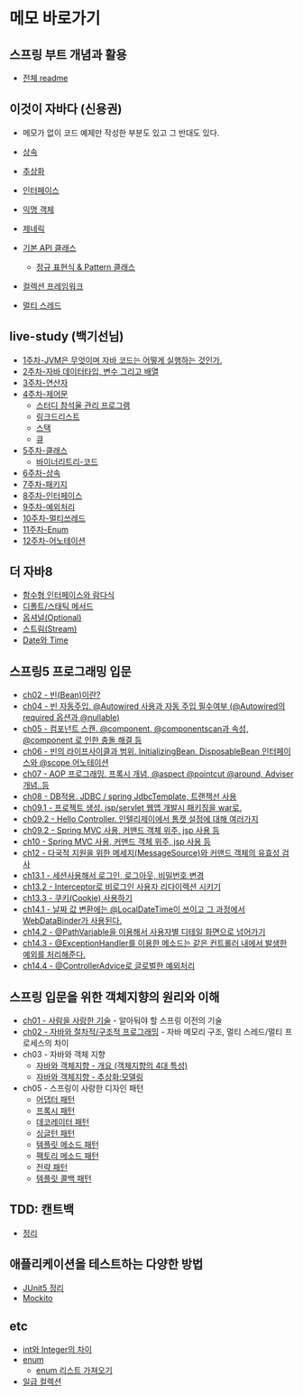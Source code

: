 
# 메모 바로가기

## 스프링 부트 개념과 활용
- [전체 readme](https://github.com/soongjamm/java-study/tree/whiteship-spring-boot-lecture/src/whiteship_spring_boot)


## 이것이 자바다 (신용권)
- 메모가 없이 코드 예제만 작성한 부분도 있고 그 반대도 있다.

- [상속](https://github.com/soongjamm/this-is-the-java/blob/master/src/this_is_the_java/inheritance)
- [추상화](https://github.com/soongjamm/this-is-the-java/blob/master/src/this_is_the_java/inheritance/abstraction)
- [인터페이스](https://github.com/soongjamm/this-is-the-java/blob/master/src/this_is_the_java/Interface)
- [익명 객체](https://github.com/soongjamm/this-is-the-java/blob/master/src/this_is_the_java/nestedClassAndInterface)
- [제네릭](https://github.com/soongjamm/this-is-the-java/blob/master/src/this_is_the_java/generic)
- [기본 API 클래스](https://github.com/soongjamm/this-is-the-java/blob/master/src/this_is_the_java/javaAPI)
  - [정규 표현식 & Pattern 클래스](https://github.com/soongjamm/this-is-the-java/blob/master/src/this_is_the_java/javaAPI/RegExp)
- [컬렉션 프레임워크](https://github.com/soongjamm/this-is-the-java/blob/master/src/this_is_the_java/collection)
- [멀티 스레드](https://github.com/soongjamm/this-is-the-java/blob/master/src/this_is_the_java/multiThread)


## live-study (백기선님)

- [1주차-JVM은 무엇이며 자바 코드는 어떻게 실행하는 것인가.](https://soongjamm.tistory.com/95)
- [2주차-자바 데이터타입, 변수 그리고 배열](https://soongjamm.tistory.com/97)
- [3주차-연산자](https://soongjamm.tistory.com/100)
- [4주차-제어문](https://soongjamm.tistory.com/110)
    - [스터디 참석율 관리 프로그램](https://github.com/soongjamm/live-study-participant-checker)
    - [링크드리스트](https://soongjamm.tistory.com/107)
    - [스택](https://soongjamm.tistory.com/108)
    - [큐](https://soongjamm.tistory.com/109)
- [5주차-클래스](https://soongjamm.tistory.com/111)
    - [바이너리트리-코드](https://github.com/soongjamm/java-study/commit/f02dd27c9f7fe3c4b03075e8624da217d20ad0fb)
- [6주차-상속](https://soongjamm.tistory.com/117)
- [7주차-패키지](https://soongjamm.tistory.com/118)
- [8주차-인터페이스](https://soongjamm.tistory.com/119)
- [9주차-예외처리](https://soongjamm.tistory.com/124)
- [10주차-멀티쓰레드](https://soongjamm.tistory.com/128)
- [11주차-Enum](https://github.com/soongjamm/java-study/tree/master/src/live_study/src/main/java/week11)
- [12주차-어노테이션](https://github.com/soongjamm/java-study/tree/master/src/live_study/src/main/java/week12)

## 더 자바8

- [함수형 인터페이스와 람다식](https://github.com/soongjamm/java-study/tree/master/src/java8/functional_interface_and_lambda)
- [디폴트/스태틱 메서드](https://github.com/soongjamm/java-study/tree/master/src/java8/interface_change)
- [옵셔널(Optional)](https://github.com/soongjamm/java-study/tree/master/src/java8/optional)
- [스트림(Stream)](https://github.com/soongjamm/java-study/tree/master/src/java8/stream)
- [Date와 Time](https://github.com/soongjamm/java-study/tree/master/src/java8/date_time)

## 스프링5 프로그래밍 입문

- [ch02 - 빈(Bean)이란?]()
- [ch04 - 빈 자동주입. @Autowired 사용과 자동 주입 필수여부 (@Autowired의 required 옵션과 @nullable)](https://github.com/soongjamm/java-study/commit/79c80c192720ab31f3b4f9dac4cce13e312d7c0e)
- [ch05 - 컴포넌트 스캔. @component, @componentscan과 속성, @component 로 인한 충돌 해결 등](https://github.com/soongjamm/java-study/commit/5734f525707db7df7227b13ddc1a9ef05ca4bf79)
- [ch06 - 빈의 라이프사이클과 범위. InitializingBean, DisposableBean 인터페이스와 @scope 어노테이션](https://github.com/soongjamm/java-study/commit/af8497fef1fbf47cbb2874f9df693e51bb87e17b)
- [ch07 - AOP 프로그래밍. 프록시 개념, @aspect @pointcut @around, Adviser 개념..등](https://github.com/soongjamm/java-study/commit/0db728af434149bf20dea13c65d07d6035019614)
- [ch08 - DB적용. JDBC / spring JdbcTemplate, 트랜잭선 사용](https://github.com/soongjamm/java-study/commit/368887d162bb02657f2ee84fd0858c0a774472cf)
- [ch09.1 - 프로젝트 생성. jsp/servlet 웹앱 개발시 패키징을 war로.](https://github.com/soongjamm/java-study/commit/f2d278ca8acb79b2a7e4dfced93f4924473b16c6)
- [ch09.2 - Hello Controller. 인텔리제이에서 톰캣 설정에 대해 여러가지](https://github.com/soongjamm/java-study/commit/4a627f9baff738d494c02b2d1021d60bc5f23ab4)
- [ch09.2 - Spring MVC 사용, 커맨드 객체 위주, jsp 사용 등](https://github.com/soongjamm/java-study/commit/6e141ffc1234c6d473447f1337d25c723211ad09)
- [ch10 -  Spring MVC 사용, 커맨드 객체 위주, jsp 사용 등](https://github.com/soongjamm/java-study/commit/6e141ffc1234c6d473447f1337d25c723211ad09)
- [ch12 -  다국적 지원을 위한 메세지(MessageSource)와 커맨드 객체의 유효성 검사](https://github.com/soongjamm/java-study/commit/e74d188bc1f0d42076de51c25301869a19a8eb92)
- [ch13.1 -  세션사용해서 로그인, 로그아웃, 비밀번호 변경](https://github.com/soongjamm/java-study/commit/7d7cb28cf1a38069843ed28a0aef935ddb25de47)
- [ch13.2 -  Interceptor로 비로그인 사용자 리다이렉션 시키기](https://github.com/soongjamm/java-study/commit/d38b759188a3e3cfb108988f80de8ff3a7a42abb)
- [ch13.3 -  쿠키(Cookie) 사용하기](https://github.com/soongjamm/java-study/commit/0a77b1bb42431715c96826f1b3df45eed57605bd)
- [ch14.1 -  날짜 값 변환에는 @LocalDateTime이 쓰이고 그 과정에서 WebDataBinder가 사용된다.](https://github.com/soongjamm/java-study/commit/846d036419a859b969a9152ab4c80f15c8353533)
- [ch14.2 -  @PathVariable을 이용해서 사용자별 디테일 화면으로 넘어가기](https://github.com/soongjamm/java-study/commit/7b2d74c65b3b3ac4f06076e3e4db6677ca61c0b5)
- [ch14.3 -   @ExceptionHandler를 이용한 메소드는 같은 컨트롤러 내에서 발생한 예외를 처리해준다.](https://github.com/soongjamm/java-study/commit/b27b333b20ffb723c7e1843cf6a46805b819b9f5)
- [ch14.4 -  @ControllerAdvice로 글로벌한 예외처리](https://github.com/soongjamm/java-study/commit/51d97bad53232b2b57b90fd94f1cee354ceed490)


## 스프링 입문을 위한 객체지향의 원리와 이해

- [ch01 - 사람을 사랑한 기술](https://github.com/soongjamm/java-study/tree/master/src/oop/principlesAndUnderstanding/ch01) - 알아둬야 할 스프링 이전의 기술
- [ch02 - 자바와 절차적/구조적 프로그래밍](https://github.com/soongjamm/java-study/tree/master/src/oop/principlesAndUnderstanding/ch02) - 자바 메모리 구조, 멀티 스레드/멀티 프로세스의 차이
- ch03 - 자바와 객체 지향
    - [자바와 객체지향 - 개요 (객체지향의 4대 특성)](https://soongjamm.tistory.com/98)
    - [자바와 객체지향 - 추상화:모델링](https://soongjamm.tistory.com/101)
- ch05 - 스프링이 사랑한 디자인 패턴
    - [어댑터 패턴](src/oop/principlesAndUnderstanding/src/main/java/ch06/adapter_pattern/)
    - [프록시 패턴](https://soongjamm.tistory.com/112)
    - [데코레이터 패턴](https://soongjamm.tistory.com/114)
    - [싱글턴 패턴](https://soongjamm.tistory.com/113)
    - [템플릿 메소드 패턴]()
    - [팩토리 메소드 패턴]()
    - [전략 패턴](https://soongjamm.tistory.com/115)
    - [템플릿 콜백 패턴](https://soongjamm.tistory.com/116)


## TDD: 캔트백
- [정리](https://github.com/soongjamm/java-study/tree/master/src/test_driven_development_by_example)

## 애플리케이션을 테스트하는 다양한 방법
- [JUnit5 정리](https://github.com/soongjamm/java-study/tree/master/src/whiteship_test_code)
- [Mockito](https://github.com/soongjamm/java-study/blob/master/src/whiteship_test_code/src/test/java/com/example/test_code/StudyServiceTest.java)
       
## etc
- [int와 Integer의 차이](https://soongjamm.tistory.com/120)
- [enum](https://github.com/soongjamm/this-is-the-java/blob/master/src/etc/enums)
    - [enum 리스트 가져오기](https://github.com/soongjamm/this-is-the-java/blob/master/src/etc/enums/enumExample)
- [일급 컬렉션](https://github.com/soongjamm/this-is-the-java/blob/master/src/etc/first_class_collection)
